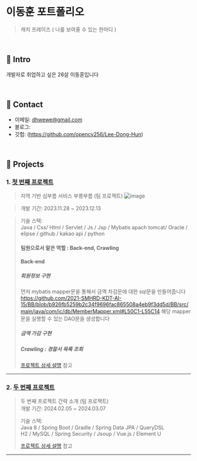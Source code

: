 # 이동훈 포트폴리오
>캐치 프레이즈 ( 나를 보여줄 수 있는 한마디 )

</br>

## :pushpin: Intro
개발자로 취업하고 싶은 26살 이동훈입니다

</br>

## :pushpin: Contact
- 이메일: dhwewe@gmail.com
- 블로그: 
- 깃헙: (https://github.com/opencv256/Lee-Dong-Hun)

</br>

## :pushpin: Projects
### 1. [첫 번째 프로젝트](https://github.com/2021-SMHRD-KDT-AI-15/BB)
> 지역 기반 심부름 서비스 부릉부름 (팀 프로젝트)
> ![image](https://github.com/opencv256/Lee-Dong-Hun/assets/118248807/519a698f-72ef-41b4-9ac3-64973166902a)

>개발 기간: 2023.11.28 ~ 2023.12.13  
  
>기술 스택:  
>Java / Css/ Html / Servlet / Js / Jsp / Mybatis
>apach tomcat/ Oracle / elipse / github / kakao api / python
>
> #### 팀원으로서 맡은 역할 : Back-end, Crawling
> #### Back-end
> ##### 회원정보 구현
> 먼저 mybatis mapper문을 통해서 금액 차감문에 대한 sql문을 만들어줍니다
> https://github.com/2021-SMHRD-KDT-AI-15/BB/blob/b926fb5259b2c34f9696fac865508a4eb9f3dd5d/BB/src/main/java/com/ic/db/MemberMapper.xml#L50C1-L55C14
> 해당 mapper문을 실행할 수 있는 DAO문을 생성합니다
> ##### 금액 가감 구현
>
> ##### Crawling : 경찰서 목록 조회
>[프로젝트 상세 설명](https://github.com/2021-SMHRD-KDT-AI-15/BB) 참고
> 
---

### 2. [두 번째 프로젝트]()
>두 번째 프로젝트 간략 소개  (팀 프로젝트)  
>개발 기간: 2024.02.05 ~ 2024.03.07  
>  
>기술 스택:  
>Java 8 / Spring Boot / Gradle / Spring Data JPA / QueryDSL  
>H2 / MySQL / Spring Security / Jsoup / Vue.js / Element U  
>  
>[프로젝트 상세 설명]() 참고

---
